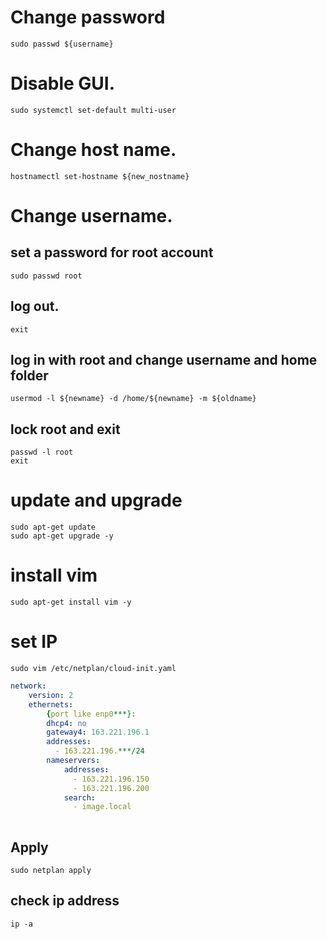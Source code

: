 # Change password
```shell
sudo passwd ${username}
```

# Disable GUI.
```shell
sudo systemctl set-default multi-user
```

# Change host name.
```shell
hostnamectl set-hostname ${new_nostname}
```

# Change username.
## set a password for root account
```shell
sudo passwd root
```
## log out.
```shell
exit
```
## log in with root and change username and home folder
```shell
usermod -l ${newname} -d /home/${newname} -m ${oldname}
```
## lock root and exit
```shell
passwd -l root
exit
```

# update and upgrade
```shell
sudo apt-get update
sudo apt-get upgrade -y
```

# install vim
```shell
sudo apt-get install vim -y
```

# set IP
```shell
sudo vim /etc/netplan/cloud-init.yaml
```
```yaml
network:
    version: 2
    ethernets:
        {port like enp0***}:
        dhcp4: no
        gateway4: 163.221.196.1
        addresses:
          - 163.221.196.***/24
        nameservers:
            addresses:
              - 163.221.196.150
              - 163.221.196.200
            search:
              - image.local
            
```
## Apply 
```shell
sudo netplan apply
```

## check ip address
```shell 
ip -a
```